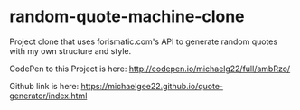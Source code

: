 # random-quote-machine-clone
Project clone that uses forismatic.com's API to generate random quotes with my own structure and style.

CodePen to this Project is here: http://codepen.io/michaelg22/full/ambRzo/

Github link is here: https://michaelgee22.github.io/quote-generator/index.html

